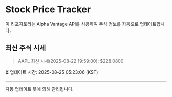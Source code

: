 
# Stock Price Tracker

이 리포지토리는 Alpha Vantage API를 사용하여 주식 정보를 자동으로 업데이트합니다.

## 최신 주식 시세
> AAPL 최신 시세(2025-08-22 19:59:00): $228.0800

⏳ 업데이트 시간: 2025-08-25 05:23:06 (KST)

---
자동 업데이트 봇에 의해 관리됩니다.
